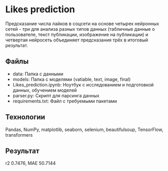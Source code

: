 # Likes prediction
Предсказание числа лайков в соцсети на основе четырех нейронных сетей - три для анализа разных типов данных (табличные данные о пользователе, текст публикации, изображение на публикации) и четвертая нейросеть объединяет предсказания трёх в итоговый результат.
## Файлы
* data: Папка с данными
* models: Папка с моделями (vatiable, text, image, final)
* Likes_prediction.ipynb: Ноутбук с исследованием и подготовкой данных, обучением моделей
* parser.py: Скрипт для парсинга данных
* requirements.txt: Файл с требуемыми пакетами
## Технологии
Pandas, NumPy, matplotlib, seaborn, selenium, beautifulsoup, TensorFlow, transformers
## Результат
r2 0.7476, MAE 50.7144
